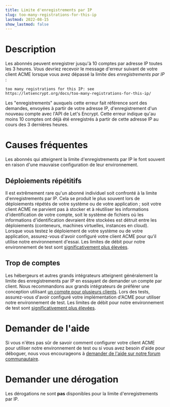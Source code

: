 ```yaml
---
title: Limite d'enregistrements par IP
slug: too-many-registrations-for-this-ip
lastmod: 2022-08-15
show_lastmod: false
---
```



# Description

Les abonnés peuvent enregistrer jusqu'à 10 comptes par adresse IP toutes les 3 heures. Vous devriez recevoir le message d'erreur suivant de votre client ACME lorsque vous avez dépassé la limite des *enregistrements par IP* :

```
too many registrations for this IP: see https://letsencrypt.org/docs/too-many-registrations-for-this-ip/
```

Les "enregistrements" auxquels cette erreur fait référence sont des demandes, envoyées à partir de votre adresse IP, d'enregistrement d'un nouveau compte avec l'API de Let's Encrypt. Cette erreur indique qu'au moins 10 comptes ont déjà été enregistrés à partir de cette adresse IP au cours des 3 dernières heures.

# Causes fréquentes

Les abonnés qui atteignent la limite d'enregistrements par IP le font souvent en raison d'une mauvaise configuration de leur environnement.

## Déploiements répétitifs

Il est extrêmement rare qu'un abonné individuel soit confronté à la limite d'enregistrements par IP. Cela se produit le plus souvent lors de déploiements répétés de votre système ou de votre application ; soit votre client ACME ne parvient pas à stocker et à réutiliser les informations d'identification de votre compte, soit le système de fichiers où les informations d'identification devraient être stockées est détruit entre les déploiements (conteneurs, machines virtuelles, instances en cloud). Lorsque vous testez le déploiement de votre système ou de votre application, assurez-vous d'avoir configuré votre client ACME pour qu'il utilise notre environnement d'essai. Les limites de débit pour notre environnement de test sont [significativement plus élevées](/docs/staging-environment/#rate-limits).

## Trop de comptes

Les hébergeurs et autres grands intégrateurs atteignent généralement la limite des enregistrements par IP en essayant de demander un compte par client. Nous recommandons aux grands intégrateurs de préférer une conception utilisant [un compte pour plusieurs clients](/docs/integration-guide/#one-account-or-many). Lors des tests, assurez-vous d'avoir configuré votre implémentation d'ACME pour utiliser notre environnement de test. Les limites de débit pour notre environnement de test sont [significativement plus élevées](/docs/staging-environment/#rate-limits).

# Demander de l'aide

Si vous n'êtes pas sûr de savoir comment configurer votre client ACME pour utiliser notre environnement de test ou si vous avez besoin d'aide pour déboguer, nous vous encourageons à [demander de l'aide sur notre forum communautaire](https://community.letsencrypt.org/c/help/13).

# Demander une dérogation

Les dérogations ne sont **pas** disponibles pour la limite d'enregistrements par IP.
